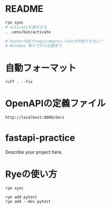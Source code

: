# README

```bash
rye sync
# activateを実行する
. .venv/bin/activate
```

```bash
# Docker内部でrequirements.lockが作成できない？
# Windows 等々で行う必要あり
```

# 自動フォーマット

```
ruff . --fix
```

# OpenAPIの定義ファイル
```bash
http://localhost:8000/docs
```

# fastapi-practice

Describe your project here.

# Ryeの使い方

```
rye sync

rye add pytest
rye add --dev pytest

```